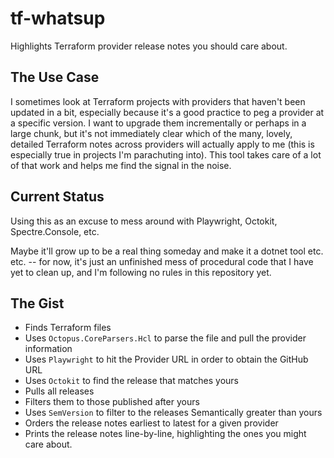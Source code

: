 # tf-whatsup

Highlights Terraform provider release notes you should care about.

## The Use Case

I sometimes look at Terraform projects with providers that haven't been updated in a bit, especially because it's a good practice to peg a provider at a specific version. I want to upgrade them incrementally or perhaps in a large chunk, but it's not immediately clear which of the many, lovely, detailed Terraform notes across providers will actually apply to me (this is especially true in projects I'm parachuting into). This tool takes care of a lot of that work and helps me find the signal in the noise.

## Current Status

Using this as an excuse to mess around with Playwright, Octokit, Spectre.Console, etc.

Maybe it'll grow up to be a real thing someday and make it a dotnet tool etc. etc. -- for now, it's just an unfinished mess of procedural code that I have yet to clean up, and I'm following no rules in this repository yet.

## The Gist

* Finds Terraform files
* Uses `Octopus.CoreParsers.Hcl` to parse the file and pull the provider information
* Uses `Playwright` to hit the Provider URL in order to obtain the GitHub URL
* Uses `Octokit` to find the release that matches yours
* Pulls all releases
* Filters them to those published after yours
* Uses `SemVersion` to filter to the releases Semantically greater than yours
* Orders the release notes earliest to latest for a given provider
* Prints the release notes line-by-line, highlighting the ones you might care about.
